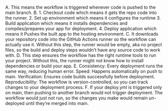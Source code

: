 A. This means the workflow is triggered whenever code is pushed to the main branch.
B. 1. Checkout code which means it gets the repo code into the runner.
   2. Set up environment which means it configures the runtime 
   3. Build application which means it installs dependencies and compiles/prepares your app for deployment.
   4. Deploy application which means it Pushes the built app to the hosting environment.
C. It downloads your repository code into the GitHub Actions runner so the workflow can actually use it. Without this step, the runner would be empty, aka no project files, so the build and deploy steps wouldn’t have any source code to work with.
D. This step ensures the workflow has the right runtime tools to run your project. Without this, the runner might not know how to install dependencies or build your app.
E. Consistency: Every deployment runs the same way, reducing human error.
   Speed: Happens automatically on push to main.
   Verification: Ensures code builds successfully before deployment.
   Reproducibility: The workflow is version-controlled, so you can track changes to your deployment process.
F. If your deploy.yml is triggered only on main, then pushing to another branch would not trigger deployment. The workflow would just not run, so the changes you make would remain un-deployed until they’re merged into main.

